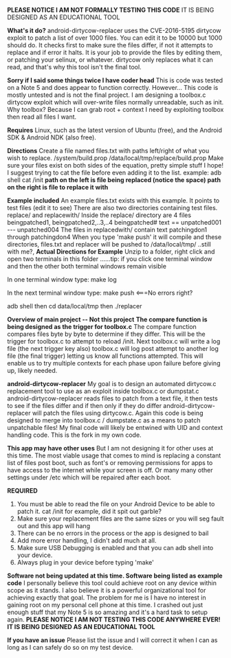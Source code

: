 **PLEASE NOTICE I AM NOT FORMALLY TESTING THIS CODE** IT IS BEING DESIGNED AS AN EDUCATIONAL TOOL

**What's it do?**
android-dirtycow-replacer uses the CVE-2016-5195 dirtycow exploit to patch a list of over 1000 files.
You can edit it to be 10000 but 1000 should do.
It checks first to make sure the files differ, if not it attempts to replace and if error it halts.
It is your job to provide the files by editing them, or patching your selinux, or whatever.
dirtycow only replaces what it can read, and that's why this tool isn't the final tool.

**Sorry if I said some things twice I have coder head**
This is code was tested on a Note 5 and does appear to function correctly. However...
This code is mostly untested and is not the final project. I am designing a toolbox.c dirtycow exploit
which will over-write files normally unreadable, such as init.
Why toolbox? Because I can grab root + context I need by exploiting toolbox then read all files I want. 

**Requires**
Linux, such as the latest version of Ubuntu (free), and the Android SDK & Android NDK (also free).

**Directions**
Create a file named files.txt with paths left/right of what you wish to replace.
/system/build.prop /data/local/tmp/replace/build.prop
Make sure your files exist on both sides of the equation, pretty simple stuff I hope!
I suggest trying to cat the file before even adding it to the list. example: adb shell cat /init
**path on the left is file being replaced (notice the space) path on the right is file to replace it with**

**Example included**
An example files.txt exists with this example. It points to test files (edit it to see)
There are also two directories containing test files. replace/ and replacewith/
Inside the replace/ directory are 4 files beingpatched1, beingpatched2,..3,..4
beingpatched# text == unpatched001 --- unpatched004
The files in replacedwith/ contain text patchingdon1 through patchingdon4
When you type 'make push' it will compile and these directories, files.txt and replacer will be pushed to
/data/local/tmp/
..still with me?,
**Actual Directions for Example**
Unzip to a folder, right click and open two terminals in this folder
......tip: if you click one terminal window and then the other both terminal windows remain visible

In one terminal window type: make log

In the next terminal window type: make push  <===No errors right?

adb shell
then
cd data/local/tmp
then
./replacer

**Overview of main project -- Not this project**
**The compare function is being designed as the trigger for toolbox.c**
The compare function compares files byte by byte to determine if they differ. This will be the trigger
for toolbox.c to attempt to reload /init. Next toolbox.c will write a log file (the next trigger key also)
toolbox.c will log post attempt to another log file (the final trigger) letting us know all functions
attempted. This will enable us to try multiple contexts for each phase upon failure before giving up, likely needed.

**android-dirtycow-replacer**
My goal is to design an automated dirtycow.c replacement tool to use as an exploit inside toolbox.c or dumpstat.c
android-dirtycow-replacer reads files to patch from a text file, it then tests to see if the files differ and if 
then only if they do differ android-dirtycow-replacer will patch the files using dirtycow.c.
Again this code is being designed to merge into toolbox.c / dumpstate.c as a means to patch unpatchable files!
My final code will likely be entwined with UID and context handling code. This is the fork in my own code.

**This app may have other uses**
But I am not designing it for other uses at this time. 
The most viable usage that comes to mind is replacing a constant list of files post boot, such as font's or removing
permissions for apps to have access to the internet while your screen is off. Or many many other settings under /etc
which will be repaired after each boot.

**REQUIRED**
1. You must be able to read the file on your Android Device to be able to patch it. cat /init for example, did it spit out garble?
2. Make sure your replacement files are the same sizes or you will seg fault out and this app will hang
3. There can be no errors in the process or the app is designed to bail
4. Add more error handling, I didn't add much at all.
5. Make sure USB Debugging is enabled and that you can adb shell into your device.
6. Always plug in your device before typing 'make'

**Software not being updated at this time. Software being listed as example code**
I personally believe this tool could achieve root on any device within scope as it stands. I also believe it is a powerful
organizational tool for achieving exactly that goal. The problem for me is I have no interest in gaining root on my personal
cell phone at this time. I crashed out just enough stuff that my Note 5 is so amazing and it's a hard task to setup again.
**PLEASE NOTICE I AM NOT TESTING THIS CODE ANYWHERE EVER! IT IS BEING DESIGNED AS AN EDUCATIONAL TOOL**

**If you have an issue**
Please list the issue and I will correct it when I can as long as I can safely do so on my test device.

